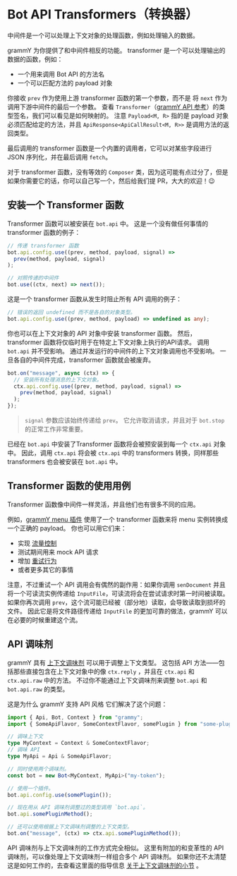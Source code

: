 # Bot API Transformers（转换器）

中间件是一个可以处理上下文对象的处理函数，例如处理输入的数据。

grammY 为你提供了和中间件相反的功能。
transformer 是一个可以处理输出的数据的函数，例如：

- 一个用来调用 Bot API 的方法名
- 一个可以匹配方法的 payload 对象

你接收 `prev` 作为使用上游 transformer 函数的第一个参数，而不是 将 `next` 作为调用下游中间件的最后一个参数。
查看 `Transformer`（[grammY API 参考](https://deno.land/x/grammy/mod.ts?s=Transformer)）的类型签名，我们可以看见是如何映射的。
注意 `Payload<M, R>` 指的是 payload 对象必须匹配给定的方法，并且 `ApiResponse<ApiCallResult<M, R>>` 是调用方法的返回类型。

最后调用的 transformer 函数是一个内置的调用者，它可以对某些字段进行 JSON 序列化，并在最后调用 `fetch`。

对于 transformer 函数，没有等效的 `Composer` 类，因为这可能有点过分了，但是如果你需要它的话，你可以自己写一个，然后给我们提 PR，大大的欢迎！:wink:

## 安装一个 Transformer 函数

Transformer 函数可以被安装在 `bot.api` 中。
这是一个没有做任何事情的 transformer 函数的例子：

```ts
// 传递 transformer 函数
bot.api.config.use((prev, method, payload, signal) =>
  prev(method, payload, signal)
);

// 对照传递的中间件
bot.use((ctx, next) => next());
```

这是一个 transformer 函数从发生时阻止所有 API 调用的例子：

```ts
// 错误的返回 undefined 而不是各自的对象类型。
bot.api.config.use((prev, method, payload) => undefined as any);
```

你也可以在上下文对象的 API 对象中安装 transformer 函数。
然后，transformer 函数将仅临时用于在特定上下文对象上执行的API请求。
调用 `bot.api` 并不受影响。
通过并发运行的中间件的上下文对象调用也不受影响。
一旦各自的中间件完成，transformer 函数就会被废弃。

```ts
bot.on("message", async (ctx) => {
  // 安装所有处理消息的上下文对象。
  ctx.api.config.use((prev, method, payload, signal) =>
    prev(method, payload, signal)
  );
});
```

> `signal` 参数应该始终传递给 `prev`。
> 它允许取消请求，并且对于 `bot.stop` 的正常工作非常重要。

已经在 `bot.api` 中安装了Transformer 函数将会被预安装到每一个 `ctx.api` 对象中。
因此，调用 `ctx.api` 将会被 `ctx.api` 中的 transformers 转换，同样那些 transformers 也会被安装在 `bot.api` 中。

## Transformer 函数的使用用例

Transformer 函数像中间件一样灵活，并且他们也有很多不同的应用。

例如，[grammY menu 插件](../plugins/menu) 使用了一个 transformer 函数来将 menu 实例转换成一个正确的 payload。
你也可以用它们来：

- 实现 [流量控制](../plugins/transformer-throttler)
- 测试期间用来 mock API 请求
- 增加 [重试行为](../plugins/auto-retry)
- 或者更多其它的事情

注意，不过重试一个 API 调用会有偶然的副作用：如果你调用 `senDocument` 并且将一个可读流实例传递给 `InputFile`，可读流将会在尝试请求时第一时间被读取。
如果你再次调用 `prev`，这个流可能已经被（部分地）读取，会导致读取到损坏的文件。
因此它是将文件路径传递给 `InputFile` 的更加可靠的做法，grammY 可以在必要的时候重建这个流。

## API 调味剂

grammY 具有 [上下文调味剂](../guide/context#上下文调味剂) 可以用于调整上下文类型。
这包括 API 方法——包括那些直接包含在上下文对象中的像 `ctx.reply` ，并且在 `ctx.api` 和 `ctx.api.raw` 中的方法。
不过你不能通过上下文调味剂来调整 `bot.api` 和 `bot.api.raw` 的类型。

这是为什么 grammY 支持 API 风格
它们解决了这个问题：

```ts
import { Api, Bot, Context } from "grammy";
import { SomeApiFlavor, SomeContextFlavor, somePlugin } from "some-plugin";

// 调味上下文
type MyContext = Context & SomeContextFlavor;
// 调味 API
type MyApi = Api & SomeApiFlavor;

// 同时使用两个调味剂。
const bot = new Bot<MyContext, MyApi>("my-token");

// 使用一个插件。
bot.api.config.use(somePlugin());

// 现在用从 API 调味剂调整过的类型调用 `bot.api`。
bot.api.somePluginMethod();

// 还可以使用根据上下文调味剂调整的上下文类型。
bot.on("message", (ctx) => ctx.api.somePluginMethod());
```

API 调味剂与上下文调味剂的工作方式完全相似。
这里有附加的和变革性的 API 调味剂，可以像处理上下文调味剂一样组合多个 API 调味剂。
如果你还不太清楚这是如何工作的，去查看这里面的指导信息 [关于上下文调味剂的小节](../guide/context#上下文调味剂) 。
